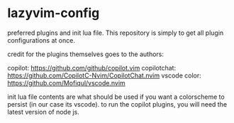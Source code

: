 # lazyvim-config

preferred plugins and init lua file. This repository is simply to get all plugin configurations at once.

credit for the plugins themselves goes to the authors:

copilot: https://github.com/github/copilot.vim
copilotchat: https://github.com/CopilotC-Nvim/CopilotChat.nvim
vscode color: https://github.com/Mofiqul/vscode.nvim

init lua file contents are what should be used if you want a colorscheme to persist (in our case its vscode).
to run the copilot plugins, you will need the latest version of node js.
